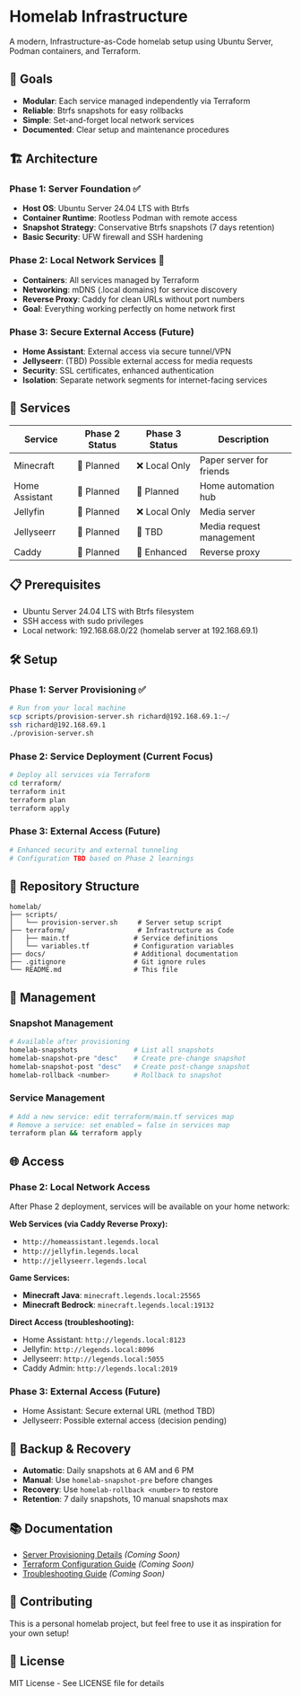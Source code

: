 # Homelab Infrastructure

A modern, Infrastructure-as-Code homelab setup using Ubuntu Server, Podman containers, and Terraform.

## 🎯 Goals

- **Modular**: Each service managed independently via Terraform
- **Reliable**: Btrfs snapshots for easy rollbacks
- **Simple**: Set-and-forget local network services
- **Documented**: Clear setup and maintenance procedures

## 🏗️ Architecture

### Phase 1: Server Foundation ✅
- **Host OS**: Ubuntu Server 24.04 LTS with Btrfs
- **Container Runtime**: Rootless Podman with remote access
- **Snapshot Strategy**: Conservative Btrfs snapshots (7 days retention)
- **Basic Security**: UFW firewall and SSH hardening

### Phase 2: Local Network Services 🔄
- **Containers**: All services managed by Terraform
- **Networking**: mDNS (.local domains) for service discovery
- **Reverse Proxy**: Caddy for clean URLs without port numbers
- **Goal**: Everything working perfectly on home network first

### Phase 3: Secure External Access (Future)
- **Home Assistant**: External access via secure tunnel/VPN
- **Jellyseerr**: (TBD) Possible external access for media requests
- **Security**: SSL certificates, enhanced authentication
- **Isolation**: Separate network segments for internet-facing services

## 🚀 Services

| Service | Phase 2 Status | Phase 3 Status | Description |
|---------|----------------|----------------|-------------|
| Minecraft | 🔄 Planned | ❌ Local Only | Paper server for friends |
| Home Assistant | 🔄 Planned | 🔄 Planned | Home automation hub |
| Jellyfin | 🔄 Planned | ❌ Local Only | Media server |
| Jellyseerr | 🔄 Planned | 🤔 TBD | Media request management |
| Caddy | 🔄 Planned | 🔄 Enhanced | Reverse proxy |

## 📋 Prerequisites

- Ubuntu Server 24.04 LTS with Btrfs filesystem
- SSH access with sudo privileges
- Local network: 192.168.68.0/22 (homelab server at 192.168.69.1)

## 🛠️ Setup

### Phase 1: Server Provisioning ✅
```bash
# Run from your local machine
scp scripts/provision-server.sh richard@192.168.69.1:~/
ssh richard@192.168.69.1
./provision-server.sh
```

### Phase 2: Service Deployment (Current Focus)
```bash
# Deploy all services via Terraform
cd terraform/
terraform init
terraform plan
terraform apply
```

### Phase 3: External Access (Future)
```bash
# Enhanced security and external tunneling
# Configuration TBD based on Phase 2 learnings
```

## 📁 Repository Structure

```
homelab/
├── scripts/
│   └── provision-server.sh     # Server setup script
├── terraform/                  # Infrastructure as Code
│   ├── main.tf                # Service definitions
│   └── variables.tf           # Configuration variables
├── docs/                      # Additional documentation
├── .gitignore                 # Git ignore rules
└── README.md                  # This file
```

## 🔧 Management

### Snapshot Management
```bash
# Available after provisioning
homelab-snapshots              # List all snapshots
homelab-snapshot-pre "desc"    # Create pre-change snapshot
homelab-snapshot-post "desc"   # Create post-change snapshot
homelab-rollback <number>      # Rollback to snapshot
```

### Service Management
```bash
# Add a new service: edit terraform/main.tf services map
# Remove a service: set enabled = false in services map
terraform plan && terraform apply
```

## 🌐 Access

### Phase 2: Local Network Access
After Phase 2 deployment, services will be available on your home network:

**Web Services (via Caddy Reverse Proxy):**
- `http://homeassistant.legends.local`
- `http://jellyfin.legends.local`
- `http://jellyseerr.legends.local`

**Game Services:**
- **Minecraft Java**: `minecraft.legends.local:25565`
- **Minecraft Bedrock**: `minecraft.legends.local:19132`

**Direct Access (troubleshooting):**
- Home Assistant: `http://legends.local:8123`
- Jellyfin: `http://legends.local:8096`
- Jellyseerr: `http://legends.local:5055`
- Caddy Admin: `http://legends.local:2019`

### Phase 3: External Access (Future)
- Home Assistant: Secure external URL (method TBD)
- Jellyseerr: Possible external access (decision pending)

## 🚨 Backup & Recovery

- **Automatic**: Daily snapshots at 6 AM and 6 PM
- **Manual**: Use `homelab-snapshot-pre` before changes
- **Recovery**: Use `homelab-rollback <number>` to restore
- **Retention**: 7 daily snapshots, 10 manual snapshots max

## 📚 Documentation

- [Server Provisioning Details](docs/provisioning.md) *(Coming Soon)*
- [Terraform Configuration Guide](docs/terraform.md) *(Coming Soon)*
- [Troubleshooting Guide](docs/troubleshooting.md) *(Coming Soon)*

## 🤝 Contributing

This is a personal homelab project, but feel free to use it as inspiration for your own setup!

## 📄 License

MIT License - See LICENSE file for details
